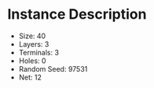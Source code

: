 # Instance Description

* Size: 40
* Layers: 3
* Terminals: 3
* Holes: 0
* Random Seed: 97531
* Net: 12
